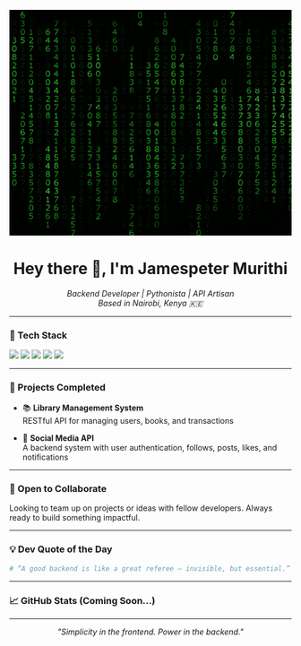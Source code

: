<p align="center">
  <img src="https://raw.githubusercontent.com/G-alileo/G-alileo/main/assets/custom_binary_banner.gif" alt="Backend Binary Rain" width="100%" height="1%" />
</p>

<h1 align="center">Hey there 👋, I'm Jamespeter Murithi</h1>

<p align="center">
  <i>Backend Developer | Pythonista | API Artisan</i><br>
  <i>Based in Nairobi, Kenya 🇰🇪</i>
</p>

---

### 🧰 Tech Stack

<p align="left">
  <img src="https://img.shields.io/badge/Python-3776AB?style=flat&logo=python&logoColor=white" />
  <img src="https://img.shields.io/badge/Django-092E20?style=flat&logo=django&logoColor=white" />
  <img src="https://img.shields.io/badge/DRF-ff1709?style=flat&logo=django&logoColor=white" />
  <img src="https://img.shields.io/badge/VS_Code-007ACC?style=flat&logo=visual-studio-code&logoColor=white" />
  <img src="https://img.shields.io/badge/AI_Powered-ChatGPT_Claude_V0-343541?style=flat&logo=openai&logoColor=white" />
</p>

---

### 🚀 Projects Completed

- 📚 **Library Management System**  
  RESTful API for managing users, books, and transactions

- 📱 **Social Media API**  
  A backend system with user authentication, follows, posts, likes, and notifications

---

### 🤝 Open to Collaborate
Looking to team up on projects or ideas with fellow developers. Always ready to build something impactful.

---

### 💡 Dev Quote of the Day

```python
# “A good backend is like a great referee — invisible, but essential.”
```

---

### 📈 GitHub Stats (Coming Soon...)


---

<p align="center">
  <i>"Simplicity in the frontend. Power in the backend."</i>
</p>
